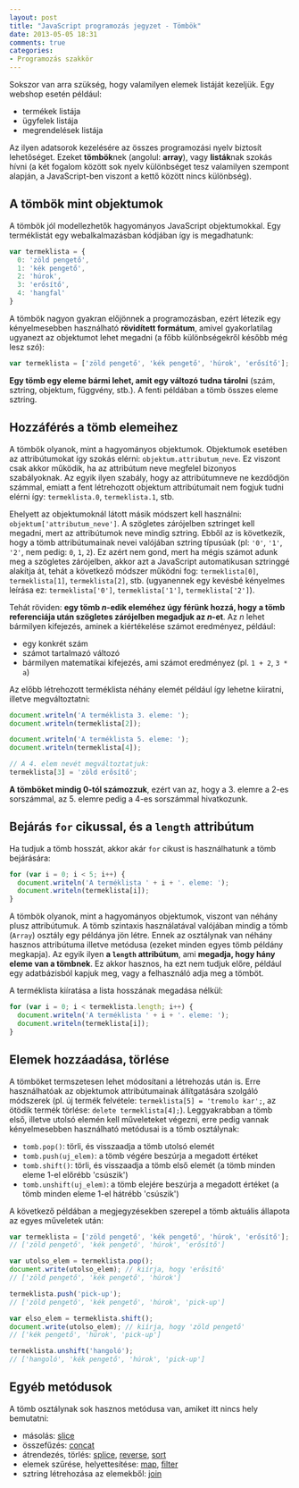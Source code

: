```yaml
---
layout: post
title: "JavaScript programozás jegyzet - Tömbök"
date: 2013-05-05 18:31
comments: true
categories: 
- Programozás szakkör
---
```


Sokszor van arra szükség, hogy valamilyen elemek listáját kezeljük. Egy webshop esetén például:

* termékek listája
* ügyfelek listája
* megrendelések listája

Az ilyen adatsorok kezelésére az összes programozási nyelv biztosít lehetőséget. Ezeket **tömbök**nek (angolul: **array**), vagy **listák**nak szokás hívni (a két fogalom között sok nyelv különbséget tesz valamilyen szempont alapján, a JavaScript-ben viszont a kettő között nincs különbség).

A tömbök mint objektumok
------------------------

A tömbök jól modellezhetők hagyományos JavaScript objektumokkal. Egy terméklistát egy webalkalmazásban kódjában így is megadhatunk:

```javascript
var termeklista = {
  0: 'zöld pengető',
  1: 'kék pengető',
  2: 'húrok',
  3: 'erősítő',
  4: 'hangfal'
}
```

A tömbök nagyon gyakran előjönnek a programozásban, ezért létezik egy kényelmesebben használható **rövidített formátum**, amivel gyakorlatilag ugyanezt az objektumot lehet megadni (a főbb különbségekről később még lesz szó):

```javascript
var termeklista = ['zöld pengető', 'kék pengető', 'húrok', 'erősítő'];
```

**Egy tömb egy eleme bármi lehet, amit egy változó tudna tárolni** (szám, sztring, objektum, függvény, stb.). A fenti példában a tömb összes eleme sztring.

Hozzáférés a tömb elemeihez
---------------------------

A tömbök olyanok, mint a hagyományos objektumok. Objektumok esetében az attribútumokat így szokás elérni: `objektum.attributum_neve`. Ez viszont csak akkor működik, ha az attribútum neve megfelel bizonyos szabályoknak. Az egyik ilyen szabály, hogy az attribútumneve ne kezdődjön számmal, emiatt a fent létrehozott objektum attribútumait nem fogjuk tudni elérni így: `termeklista.0`, `termeklista.1`, stb.

Ehelyett az objektumoknál látott másik módszert kell használni: `objektum['attributum_neve']`. A szögletes zárójelben sztringet kell megadni, mert az attribútumok neve mindig sztring. Ebből az is következik, hogy a tömb attribútumainak nevei valójában sztring típusúak (pl: `'0'`, `'1'`, `'2'`, nem pedig: `0`, `1`, `2`). Ez azért nem gond, mert ha mégis számot adunk meg a szögletes zárójelben, akkor azt a JavaScript automatikusan sztringgé alakítja át, tehát a következő módszer működni fog: `termeklista[0]`, `termeklista[1]`, `termeklista[2]`, stb. (ugyanennek egy kevésbé kényelmes leírása ez: `termeklista['0']`, `termeklista['1']`, `termeklista['2']`).

Tehát röviden: **egy tömb *n*-edik eleméhez úgy férünk hozzá, hogy a tömb referenciája után szögletes zárójelben megadjuk az *n*-et**. Az *n* lehet bármilyen kifejezés, aminek a kiértékelése számot eredményez, például:

* egy konkrét szám
* számot tartalmazó változó
* bármilyen matematikai kifejezés, ami számot eredményez (pl. `1 + 2`, `3 * a`)

Az előbb létrehozott terméklista néhány elemét például így lehetne kiiratni, illetve megváltoztatni:

```javascript
document.writeln('A terméklista 3. eleme: ');
document.writeln(termeklista[2]);

document.writeln('A terméklista 5. eleme: ');
document.writeln(termeklista[4]);

// A 4. elem nevét megváltoztatjuk:
termeklista[3] = 'zöld erősítő';
```

**A tömböket mindig 0-tól számozzuk**, ezért van az, hogy a 3. elemre a 2-es sorszámmal, az 5. elemre pedig a 4-es sorszámmal hivatkozunk.

Bejárás `for` cikussal, és a `length` attribútum
------------------------------------------------

Ha tudjuk a tömb hosszát, akkor akár `for` cikust is használhatunk a tömb bejárására:

```javascript
for (var i = 0; i < 5; i++) {
  document.writeln('A terméklista ' + i + '. eleme: ');
  document.writeln(termeklista[i]);
}
```

A tömbök olyanok, mint a hagyományos objektumok, viszont van néhány plusz attribútumuk. A tömb szintaxis használatával valójában mindig a tömb (`Array`) osztály egy példánya jön létre. Ennek az osztálynak van néhány hasznos attribútuma illetve metódusa (ezeket minden egyes tömb példány megkapja). Az egyik ilyen **a `length` attribútum**, ami **megadja, hogy hány eleme van a tömbnek**. Ez akkor hasznos, ha ezt nem tudjuk előre, például egy adatbázisból kapjuk meg, vagy a felhasználó adja meg a tömböt.

A terméklista kiíratása a lista hosszának megadása nélkül:

```javascript
for (var i = 0; i < termeklista.length; i++) {
  document.writeln('A terméklista ' + i + '. eleme: ');
  document.writeln(termeklista[i]);
}
```

Elemek hozzáadása, törlése
--------------------------

A tömböket termszetesen lehet módosítani a létrehozás után is. Erre használhatóak az objektumok attribútumainak állítgatására szolgáló módszerek (pl. új termék felvétele: `termeklista[5] = 'tremolo kar';`, az ötödik termék törlése: `delete termeklista[4];`). Leggyakrabban a tömb első, illetve utolsó elemén kell műveleteket végezni, erre pedig vannak kényelmesebben használható metódusai is a tömb osztálynak:

* `tomb.pop()`: törli, és visszaadja a tömb utolsó elemét
* `tomb.push(uj_elem)`: a tömb végére beszúrja a megadott értéket
* `tomb.shift()`: törli, és visszaadja a tömb első elemét (a tömb minden eleme 1-el előrébb 'csúszik')
* `tomb.unshift(uj_elem)`: a tömb elejére beszúrja a megadott értéket (a tömb minden eleme 1-el hátrébb 'csúszik')

A következő példában a megjegyzésekben szerepel a tömb aktuális állapota az egyes műveletek után:

```javascript
var termeklista = ['zöld pengető', 'kék pengető', 'húrok', 'erősítő'];
// ['zöld pengető', 'kék pengető', 'húrok', 'erősítő']

var utolso_elem = termeklista.pop();
document.write(utolso_elem); // kiírja, hogy 'erősítő'
// ['zöld pengető', 'kék pengető', 'húrok']

termeklista.push('pick-up');
// ['zöld pengető', 'kék pengető', 'húrok', 'pick-up']

var elso_elem = termeklista.shift();
document.write(utolso_elem); // kiírja, hogy 'zöld pengető'
// ['kék pengető', 'húrok', 'pick-up']

termeklista.unshift('hangoló');
// ['hangoló', 'kék pengető', 'húrok', 'pick-up']
```

Egyéb metódusok
---------------

A tömb osztálynak sok hasznos metódusa van, amiket itt nincs hely bemutatni:

* másolás: [slice](https://developer.mozilla.org/en-US/docs/JavaScript/Reference/Global_Objects/Array/slice)
* összefűzés: [concat](https://developer.mozilla.org/en-US/docs/JavaScript/Reference/Global_Objects/Array/concat)
* átrendezés, törlés: [splice](https://developer.mozilla.org/en-US/docs/JavaScript/Reference/Global_Objects/Array/splice), [reverse](https://developer.mozilla.org/en-US/docs/JavaScript/Reference/Global_Objects/Array/reverse), [sort](https://developer.mozilla.org/en-US/docs/JavaScript/Reference/Global_Objects/Array/sort)
* elemek szűrése, helyettesítése: [map](https://developer.mozilla.org/en-US/docs/JavaScript/Reference/Global_Objects/Array/map), [filter](https://developer.mozilla.org/en-US/docs/JavaScript/Reference/Global_Objects/Array/filter)
* sztring létrehozása az elemekből: [join](https://developer.mozilla.org/en-US/docs/JavaScript/Reference/Global_Objects/Array/join)

